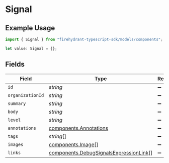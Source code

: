 # Signal

## Example Usage

```typescript
import { Signal } from "firehydrant-typescript-sdk/models/components";

let value: Signal = {};
```

## Fields

| Field                                                                                            | Type                                                                                             | Required                                                                                         | Description                                                                                      |
| ------------------------------------------------------------------------------------------------ | ------------------------------------------------------------------------------------------------ | ------------------------------------------------------------------------------------------------ | ------------------------------------------------------------------------------------------------ |
| `id`                                                                                             | *string*                                                                                         | :heavy_minus_sign:                                                                               | N/A                                                                                              |
| `organizationId`                                                                                 | *string*                                                                                         | :heavy_minus_sign:                                                                               | N/A                                                                                              |
| `summary`                                                                                        | *string*                                                                                         | :heavy_minus_sign:                                                                               | N/A                                                                                              |
| `body`                                                                                           | *string*                                                                                         | :heavy_minus_sign:                                                                               | N/A                                                                                              |
| `level`                                                                                          | *string*                                                                                         | :heavy_minus_sign:                                                                               | N/A                                                                                              |
| `annotations`                                                                                    | [components.Annotations](../../models/components/annotations.md)                                 | :heavy_minus_sign:                                                                               | N/A                                                                                              |
| `tags`                                                                                           | *string*[]                                                                                       | :heavy_minus_sign:                                                                               | N/A                                                                                              |
| `images`                                                                                         | [components.Image](../../models/components/image.md)[]                                           | :heavy_minus_sign:                                                                               | N/A                                                                                              |
| `links`                                                                                          | [components.DebugSignalsExpressionLink](../../models/components/debugsignalsexpressionlink.md)[] | :heavy_minus_sign:                                                                               | N/A                                                                                              |
